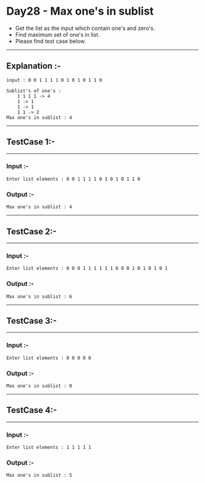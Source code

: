 # Day28 - Max one's in sublist

- Get the list as the input which contain one's and zero's.  
- Find maximum set of one's in list.  
- Please find test case below.  
---
## Explanation :-
```
input : 0 0 1 1 1 1 0 1 0 1 0 1 1 0

Sublist's of one's :
    1 1 1 1 -> 4
    1 -> 1
    1 -> 1
    1 1 -> 2
Max one's in sublist : 4
```
---
## TestCase 1:-
---
### Input :-
```
Enter list elements : 0 0 1 1 1 1 0 1 0 1 0 1 1 0
```
### Output :-
```
Max one's in sublist : 4
```
---
## TestCase 2:-
---
### Input :-
```
Enter list elements : 0 0 0 1 1 1 1 1 1 0 0 0 1 0 1 0 1 0 1
```
### Output :-
```
Max one's in sublist : 6
```
---
## TestCase 3:-
---
### Input :-
```
Enter list elements : 0 0 0 0 0
```
### Output :-
```
Max one's in sublist : 0
```
---
## TestCase 4:-
---
### Input :-
```
Enter list elements : 1 1 1 1 1
```
### Output :-
```
Max one's in sublist : 5
```